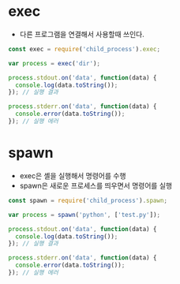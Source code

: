 # exec
- 다른 프로그램을 연결해서 사용할때 쓰인다.

```javascript
const exec = require('child_process').exec;

var process = exec('dir');

process.stdout.on('data', function(data) {
  console.log(data.toString());
}); // 실행 결과

process.stderr.on('data', function(data) {
  console.error(data.toString());
}); // 실행 에러
```

# spawn
- exec은 셸을 실행해서 명령어를 수행
- spawn은 새로운 프로세스를 띄우면서 명령어를 실행

```javascript
const spawn = require('child_process').spawn;

var process = spawn('python', ['test.py']);

process.stdout.on('data', function(data) {
  console.log(data.toString());
}); // 실행 결과

process.stderr.on('data', function(data) {
  console.error(data.toString());
}); // 실행 에러
```